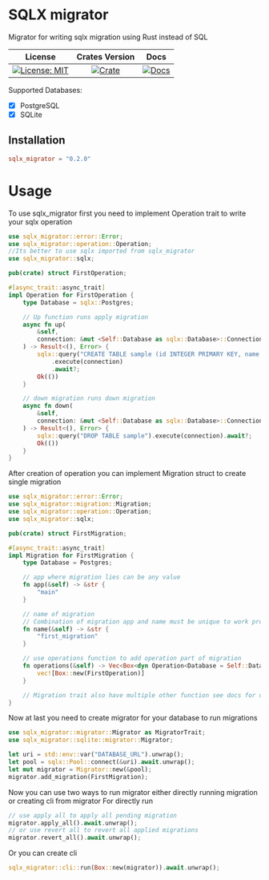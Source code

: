 # SQLX migrator
Migrator for writing sqlx migration using Rust instead of SQL

| License | Crates Version | Docs |
| :---: | :---: | :---: |
| [![License: MIT][license_badge]][license_link] | [![Crate][cratesio_badge]][cratesio_link] | [![Docs][docsrs_badge]][docsrs_link] |

Supported Databases:
- [X] PostgreSQL
- [X] SQLite

## Installation

```toml
sqlx_migrator = "0.2.0"
```

# Usage

To use sqlx_migrator first you need to implement Operation trait to write your sqlx operation
```rust
use sqlx_migrator::error::Error;
use sqlx_migrator::operation::Operation;
//Its better to use sqlx imported from sqlx_migrator
use sqlx_migrator::sqlx;

pub(crate) struct FirstOperation;

#[async_trait::async_trait]
impl Operation for FirstOperation {
    type Database = sqlx::Postgres;

    // Up function runs apply migration
    async fn up(
        &self,
        connection: &mut <Self::Database as sqlx::Database>::Connection,
    ) -> Result<(), Error> {
        sqlx::query("CREATE TABLE sample (id INTEGER PRIMARY KEY, name TEXT)")
            .execute(connection)
            .await?;
        Ok(())
    }

    // down migration runs down migration
    async fn down(
        &self,
        connection: &mut <Self::Database as sqlx::Database>::Connection,
    ) -> Result<(), Error> {
        sqlx::query("DROP TABLE sample").execute(connection).await?;
        Ok(())
    }
}
```

After creation of operation you can implement Migration struct to create single migration

```rust
use sqlx_migrator::error::Error;
use sqlx_migrator::migration::Migration;
use sqlx_migrator::operation::Operation;
use sqlx_migrator::sqlx;

pub(crate) struct FirstMigration;

#[async_trait::async_trait]
impl Migration for FirstMigration {
    type Database = Postgres;

    // app where migration lies can be any value
    fn app(&self) -> &str {
        "main"
    }

    // name of migration
    // Combination of migration app and name must be unique to work properly
    fn name(&self) -> &str {
        "first_migration"
    }

    // use operations function to add operation part of migration
    fn operations(&self) -> Vec<Box<dyn Operation<Database = Self::Database>>> {
        vec![Box::new(FirstOperation)]
    }

    // Migration trait also have multiple other function see docs for usage
}
```

Now at last you need to create migrator for your database to run migrations
```rust
use sqlx_migrator::migrator::Migrator as MigratorTrait;
use sqlx_migrator::sqlite::migrator::Migrator;

let uri = std::env::var("DATABASE_URL").unwrap();
let pool = sqlx::Pool::connect(&uri).await.unwrap();
let mut migrator = Migrator::new(&pool);
migrator.add_migration(FirstMigration);
```

Now you can use two ways to run migrator either directly running migration or creating cli from migrator
For directly run
```rust
// use apply all to apply all pending migration
migrator.apply_all().await.unwrap();
// or use revert all to revert all applied migrations
migrator.revert_all().await.unwrap();
```
Or you can create cli
```rust
sqlx_migrator::cli::run(Box::new(migrator)).await.unwrap();
```

[license_badge]: https://img.shields.io/github/license/iamsauravsharma/sqlx_migrator.svg?style=for-the-badge
[license_link]: LICENSE

[cratesio_badge]: https://img.shields.io/crates/v/sqlx_migrator.svg?style=for-the-badge
[cratesio_link]: https://crates.io/crates/sqlx_migrator

[docsrs_badge]: https://img.shields.io/docsrs/sqlx_migrator/latest?style=for-the-badge
[docsrs_link]: https://docs.rs/sqlx_migrator
